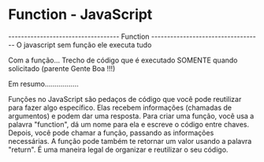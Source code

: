 # Function - JavaScript


----------------------------------- Function -----------------------------------
O javascript sem função ele executa tudo 

Com a função...
Trecho de código que é executado
SOMENTE  quando solicitado (parente Gente Boa !!!)


Em resumo.................

Funções no JavaScript são pedaços de código que você pode reutilizar para fazer algo específico. Elas recebem informações (chamadas de argumentos) e podem dar uma resposta. Para criar uma função, você usa a palavra "function", dá um nome para ela e escreve o código entre chaves. Depois, você pode chamar a função, passando as informações necessárias. A função pode também te retornar um valor usando a palavra "return". É uma maneira legal de organizar e reutilizar o seu código.